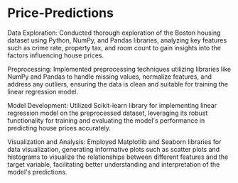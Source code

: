 # Price-Predictions

Data Exploration: Conducted thorough exploration of the Boston housing dataset using Python, NumPy, and Pandas libraries, analyzing key features such as crime rate, property tax, and room count to gain insights into the factors influencing house prices.

Preprocessing: Implemented preprocessing techniques utilizing libraries like NumPy and Pandas to handle missing values, normalize features, and address any outliers, ensuring the data is clean and suitable for training the linear regression model.

Model Development: Utilized Scikit-learn library for implementing linear regression model on the preprocessed dataset, leveraging its robust functionality for training and evaluating the model's performance in predicting house prices accurately.

Visualization and Analysis: Employed Matplotlib and Seaborn libraries for data visualization, generating informative plots such as scatter plots and histograms to visualize the relationships between different features and the target variable, facilitating better understanding and interpretation of the model's predictions.
